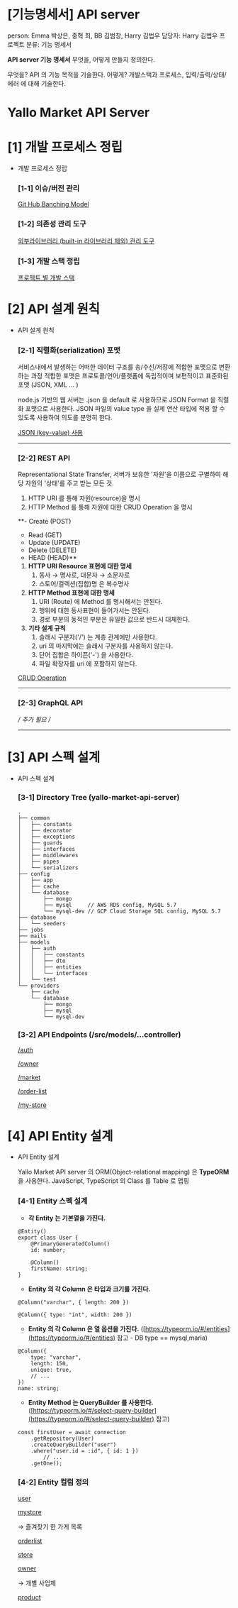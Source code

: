 # [기능명세서] API server

person: Emma 박상은, 중혁 최, BB 김범창, Harry 김법우
담당자: Harry 김법우
프로젝트 분류: 기능 명세서

**API server 기능 명세서**
무엇을, 어떻게 만들지 정의한다. 

무엇을? API 의 기능 목적을 기술한다.
어떻게? 개발스택과 프로세스, 입력/출력/상태/에러 에 대해 기술한다.

# Yallo Market API Server

# [1] 개발 프로세스 정립

- 개발 프로세스 정립

    ### [1-1] 이슈/버전 관리

    [Git Hub Banching Model](https://www.notion.so/62008b3ee46747a895f80f0c0a08a2d3)

    ### [1-2] 의존성 관리 도구

    [외부라이브러리 (built-in 라이브러리 제외) 관리 도구](https://www.notion.so/ca3c7713223c4bd7aa06202707f2869e)

    ### [1-3] 개발 스택 정립

    [프로젝트 별 개발 스택](https://www.notion.so/4489b181ca6a47a1998f54dff3be4b0d)

# [2] API 설계 원칙

- API 설계 원칙

    ### [2-1] 직렬화(serialization) 포맷

    서비스내에서 발생하는 어떠한 데이터 구조를 송/수신/저장에 적합한 포맷으로  변환하는 과정
    적합한 포맷은 프로토콜/언어/플랫폼에 독립적이며 보편적이고 표준화된 포맷 (JSON, XML ... )

    node.js 기반의 웹 서버는 .json 을 default 로 사용하므로 JSON Format 을 직렬화 포맷으로 사용한다.
    JSON 파일의 value type 을 실제 연산 타입에 적용 할 수 있도록 사용하여 의도를 분명히 한다. 

    [JSON (key-value) 사용](https://www.notion.so/63e6781b3bf44f72b2b25f15d61bd4bb)

    ---

    ### [2-2] REST API

    Representational State Transfer, 서버가 보유한 '자원'을 이름으로 구별하여 해당 자원의 '상태'를 주고 받는 모든 것.
    1.  HTTP URI 를 통해 자원(resource)을 명시 
    2. HTTP Method 를 통해 자원에 대한 CRUD Operation 을 명시  

    **- Create (POST) 
    - Read (GET)
    - Update (UPDATE)
    - Delete (DELETE)
    - HEAD (HEAD)**

    1. **HTTP URI Resource 표현에 대한 명세**
        1. 동사 → 명사로, 대문자 → 소문자로
        2. 스토어/컬렉션(집합)명 은 복수명사
    2. **HTTP Method 표현에 대한 명세**
        1. URI (Route) 에 Method 를 명시해서는 안된다.
        2. 행위에 대한 동사표현이 들어가서는 안된다.
        3. 경로 부분의 동적인 부분은 유일한 값으로 반드시 대체한다.
    3. **기타 설계 규칙**
        1. 슬래시 구분자('/') 는 계층 관계에만 사용한다.
        2. uri 의 마지막에는 슬래시 구분자를 사용하지 않는다.
        3. 단어 집합은 하이픈('-') 을 사용한다.
        4. 파일 확장자를 uri 에 포함하지 않는다.

    [CRUD Operation](https://www.notion.so/f7ab1c8127a249b59ff2907b64a4e3a2)

    ---

    ### [2-3] GraphQL API

    **/* 추가 필요 */**

    ---

# [3] API 스펙 설계

- API 스펙 설계

    ### [3-1] Directory Tree (yallo-market-api-server)

    ```tsx
    .
    ├── common
    │   ├── constants
    │   ├── decorator
    │   ├── exceptions
    │   ├── guards
    │   ├── interfaces
    │   ├── middlewares
    │   ├── pipes
    │   └── serializers
    ├── config
    │   ├── app
    │   ├── cache
    │   └── database
    │       ├── mongo
    │       ├── mysql     // AWS RDS config, MySQL 5.7
    │       └── mysql-dev // GCP Cloud Storage SQL config, MySQL 5.7
    ├── database
    │   └── seeders
    ├── jobs
    ├── mails
    ├── models
    │   ├── auth
    │   │   ├── constants
    │   │   ├── dto
    │   │   ├── entities
    │   │   └── interfaces
    │   └── test
    └── providers
        ├── cache
        └── database
            ├── mongo
            ├── mysql
            └── mysql-dev
    ```

    ### [3-2] API Endpoints (/src/models/...controller)

    [/auth](https://www.notion.so/3e63a5deaf534200ae892d5c9f108a72)

    [/owner](https://www.notion.so/c318df53a76d427c8bb07aebb75d22ea)

    [/market](https://www.notion.so/b514292f46374e579623da8e8f09b2ae)

    [/order-list](https://www.notion.so/b3772258922248458653e5736490bece)

    [/my-store](https://www.notion.so/cc2f6ab7f3994308b247655c48009fee)

# [4] API Entity 설계

- API Entity 설계

    Yallo Market API server 의 ORM(Object-relational mapping) 은 **TypeORM** 을 사용한다.
    JavaScript, TypeScript 의 Class 를 Table 로 맵핑

    ### [4-1] Entity 스펙 설계

    - **각 Entity 는 기본열을 가진다.**

    ```tsx
    @Entity()
    export class User {
        @PrimaryGeneratedColumn()
        id: number;

        @Column()
        firstName: string;
    }
    ```

    - **Entity 의 각 Column 은 타입과 크기를 가진다.**

    ```tsx
    @Column("varchar", { length: 200 })

    @Column({ type: "int", width: 200 })
    ```

    - **Entity 의 각 Column 은 열 옵션을 가진다.**
    ([https://typeorm.io/#/entities](https://typeorm.io/#/entities) 참고 - DB type == mysql,maria)

    ```tsx
    @Column({
        type: "varchar",
        length: 150,
        unique: true,
        // ...
    })
    name: string;
    ```

    - **Entity Method 는 QueryBuilder 를 사용한다.**
    ([https://typeorm.io/#/select-query-builder](https://typeorm.io/#/select-query-builder) 참고)

    ```tsx
    const firstUser = await connection
        .getRepository(User)
        .createQueryBuilder("user")
        .where("user.id = :id", { id: 1 })
    		// ...
        .getOne();
    ```

    ### [4-2] Entity 컬럼 정의

    [user](https://www.notion.so/43071e4a5cbf4107ad862af799076ff3)

    [mystore](https://www.notion.so/1429675191ce4564abcd3c272fa8499a)

    → 즐겨찾기 한 가게 목록

    [orderlist](https://www.notion.so/4792944ea7bc42beb11dd5726f468562)

    [store](https://www.notion.so/00d612af9da3451d839984de788471af)

    [owner](https://www.notion.so/83ed0792054f4eb79d3e40bc3b54afdb)

    → 개별 사업체

    [product](https://www.notion.so/3b555ebf8cd542089adaacc47f0003e4)
